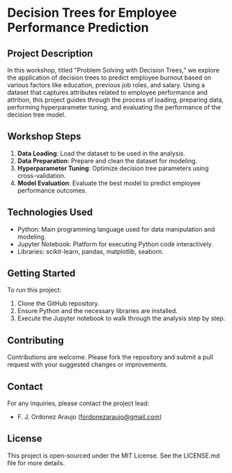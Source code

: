 # Decision Trees for Employee Performance Prediction

## Project Description
In this workshop, titled "Problem Solving with Decision Trees," we explore the application of decision trees to predict employee burnout based on various factors like education, previous job roles, and salary. Using a dataset that captures attributes related to employee performance and attrition, this project guides through the process of loading, preparing data, performing hyperparameter tuning, and evaluating the performance of the decision tree model.

## Workshop Steps
1. **Data Loading**: Load the dataset to be used in the analysis.
2. **Data Preparation**: Prepare and clean the dataset for modeling.
3. **Hyperparameter Tuning**: Optimize decision tree parameters using cross-validation.
4. **Model Evaluation**: Evaluate the best model to predict employee performance outcomes.

## Technologies Used
- Python: Main programming language used for data manipulation and modeling.
- Jupyter Notebook: Platform for executing Python code interactively.
- Libraries: scikit-learn, pandas, matplotlib, seaborn.

## Getting Started
To run this project:
1. Clone the GitHub repository.
2. Ensure Python and the necessary libraries are installed.
3. Execute the Jupyter notebook to walk through the analysis step by step.

## Contributing
Contributions are welcome. Please fork the repository and submit a pull request with your suggested changes or improvements.

## Contact
For any inquiries, please contact the project lead:
- F. J. Ordonez Araujo (fordonezaraujo@gmail.com)

## License
This project is open-sourced under the MIT License. See the LICENSE.md file for more details.
